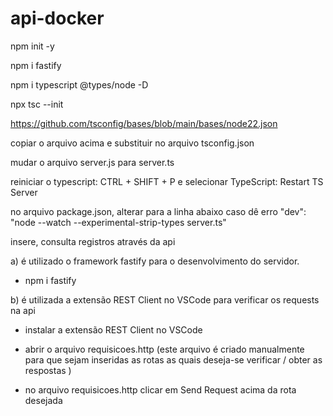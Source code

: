 # api-docker

npm init -y

npm i fastify

npm i typescript @types/node -D

npx tsc --init

https://github.com/tsconfig/bases/blob/main/bases/node22.json

copiar o arquivo acima e substituir no arquivo tsconfig.json

mudar o arquivo server.js para server.ts

reiniciar o typescript: CTRL + SHIFT + P e selecionar TypeScript: Restart TS Server

no arquivo package.json, alterar para a linha abaixo caso dê erro
"dev": "node --watch --experimental-strip-types server.ts"

insere, consulta registros através da api

a) é utilizado o framework fastify para o desenvolvimento do servidor.

- npm i fastify

b) é utilizada a extensão REST Client no VSCode para verificar os requests na api

- instalar a extensão REST Client no VSCode

- abrir o arquivo requisicoes.http (este arquivo é criado manualmente para que sejam inseridas as rotas as quais deseja-se verificar / obter as respostas )

- no arquivo requisicoes.http clicar em Send Request acima da rota desejada
